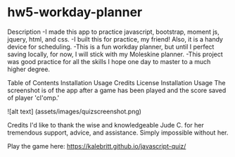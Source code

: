 # hw5-workday-planner

Description
-I made this app to practice javascript, bootstrap, moment js, jquery, html, and css.
-I built this for practice, my friend! Also, it is a handy device for scheduling.
-This is a fun workday planner, but until I perfect saving locally, for now, I will stick with my Moleskine planner.
-This project was good practice for all the skills I hope one day to master to a much higher degree.

Table of Contents
Installation
Usage
Credits
License
Installation
Usage
The screenshot is of the app after a game has been played and the score saved of player 'cl'omp.'

![alt text] (assets/images/quizscreenshot.png)

Credits
I'd like to thank the wise and knowledgeable Jude C. for her tremendous support, advice, and assistance. Simply impossible without her.

Play the game here: https://kalebritt.github.io/javascript-quiz/
